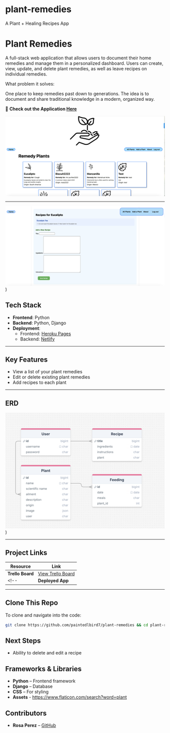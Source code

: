 # plant-remedies
A Plant + Healing Recipes App



# Plant Remedies

A full-stack web application that allows users to document their home remedies and manage them in a personalized dashboard. Users can create, view, update, and delete plant remedies, as well as leave recipes on individual remedies.

What problem it solves:

One place to keep remedies past down to generations.  The idea is to document and share traditional knowledge in a modern, organized way.



<!-- 🔗 TODO: add link to deployed site-->
🔗 **Check out the Application [Here](https://)**


![Alt text](main_app/static/images/LandingPage.png) 

---
![Alt text](main_app/static/images/LandingPage2.png))


## Tech Stack

- **Frontend**: Python
- **Backend**: Python, Django
- **Deployment**:
  - Frontend: [Heroku Pages](https://www.heroku.com/)
  - Backend: [Netlify](https://www.netlify.com/)

---

## Key Features

- View a list of your plant remedies
- Edit or delete existing plant remedies
- Add recipes to each plant

---

## ERD
![Alt text](main_app/static/images/ERD.png))

---

## Project Links

| Resource            | Link |
|---------------------|------|
| **Trello Board**     | [View Trello Board](https://https://trello.com/b/Xjzyzbdn/plant-remedies-project-4) |
<!-- | **Deployed App**     | [View Deployed App](https://trimlinc.netlify.app/) | -->

---

## Clone This Repo

To clone and navigate into the code:

```bash
git clone https://github.com/paintedlbird7/plant-remedies && cd plant-remedies
```


## Next Steps

- Ability to delete and edit a recipe

## Frameworks & Libraries

- **Python** – Frontend framework
- **Django** – Database
- **CSS** – For styling
- **Assets**  - https://www.flaticon.com/search?word=plant

## Contributors

- **Rosa Perez** – [GitHub](https://github.com/paintedlbird7)
